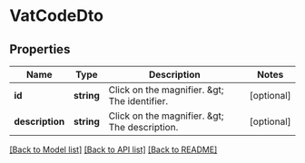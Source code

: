 # VatCodeDto

## Properties
Name | Type | Description | Notes
------------ | ------------- | ------------- | -------------
**id** | **string** | Click on the magnifier. &amp;gt; The identifier. | [optional] 
**description** | **string** | Click on the magnifier. &amp;gt; The description. | [optional] 

[[Back to Model list]](../README.md#documentation-for-models) [[Back to API list]](../README.md#documentation-for-api-endpoints) [[Back to README]](../README.md)


